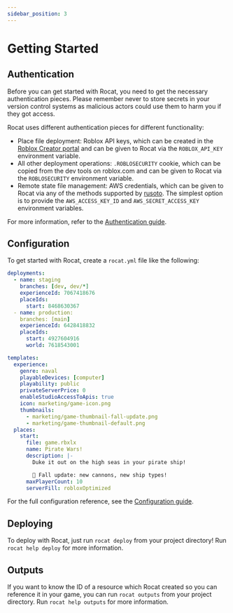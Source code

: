 ```yaml
---
sidebar_position: 3
---
```


# Getting Started

## Authentication

Before you can get started with Rocat, you need to get the necessary authentication pieces. Please
remember never to store secrets in your version control systems as malicious actors could use them
to harm you if they got access.

Rocat uses different authentication pieces for different functionality:

- Place file deployment: Roblox API keys, which can be created in the [Roblox Creator
  portal](https://create.roblox.com/credentials) and can be given to Rocat via the `ROBLOX_API_KEY`
  environment variable.
- All other deployment operations: `.ROBLOSECURITY` cookie, which can be copied from the dev tools on
  roblox.com and can be given to Rocat via the `ROBLOSECURITY` environment variable.
- Remote state file management: AWS credentials, which can be given to Rocat via any of the methods
  supported by
  [rusoto](https://github.com/rusoto/rusoto/blob/master/AWS-CREDENTIALS.md#credentials). The
  simplest option is to provide the `AWS_ACCESS_KEY_ID` and `AWS_SECRET_ACCESS_KEY` environment variables.

For more information, refer to the [Authentication guide](/docs/authentication).

## Configuration

To get started with Rocat, create a `rocat.yml` file like the following:

```yml
deployments:
  - name: staging
    branches: [dev, dev/*]
    experienceId: 7067418676
    placeIds:
      start: 8468630367
  - name: production:
    branches: [main]
    experienceId: 6428418832
    placeIds:
      start: 4927604916
      world: 7618543001

templates:
  experience:
    genre: naval
    playableDevices: [computer]
    playability: public
    privateServerPrice: 0
    enableStudioAccessToApis: true
    icon: marketing/game-icon.png
    thumbnails:
      - marketing/game-thumbnail-fall-update.png
      - marketing/game-thumbnail-default.png
  places:
    start:
      file: game.rbxlx
      name: Pirate Wars!
      description: |-
        Duke it out on the high seas in your pirate ship!

        🍂 Fall update: new cannons, new ship types!
      maxPlayerCount: 10
      serverFill: robloxOptimized
```

For the full configuration reference, see the [Configuration guide](/docs/configuration).

## Deploying

To deploy with Rocat, just run `rocat deploy` from your project directory! Run `rocat help deploy`
for more information.

## Outputs

If you want to know the ID of a resource which Rocat created so you can reference it in your game,
you can run `rocat outputs` from your project directory. Run `rocat help outputs` for more
information.
